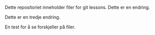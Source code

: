 Dette repositoriet inneholder filer for git lessons.
Dette er en endring.

Dette er en tredje endring.

En test for å se forskjeller på filer.

